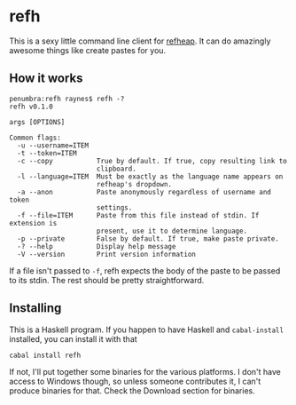 # refh

This is a sexy little command line client for
[refheap](https://www.refheap.com). It can do amazingly awesome things like
create pastes for you.

## How it works

```
penumbra:refh raynes$ refh -?
refh v0.1.0

args [OPTIONS]

Common flags:
  -u --username=ITEM
  -t --token=ITEM   
  -c --copy           True by default. If true, copy resulting link to
                      clipboard.
  -l --language=ITEM  Must be exactly as the language name appears on
                      refheap's dropdown.
  -a --anon           Paste anonymously regardless of username and token
                      settings.
  -f --file=ITEM      Paste from this file instead of stdin. If extension is
                      present, use it to determine language.
  -p --private        False by default. If true, make paste private.
  -? --help           Display help message
  -V --version        Print version information
```

If a file isn't passed to `-f`, refh expects the body of the paste to be passed
to its stdin. The rest should be pretty straightforward.

## Installing

This is a Haskell program. If you happen to have Haskell and `cabal-install`
installed, you can install it with that

```
cabal install refh
```

If not, I'll put together some binaries for the various platforms. I don't have
access to Windows though, so unless someone contributes it, I can't produce
binaries for that. Check the Download section for binaries.
